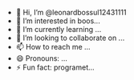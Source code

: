 - 👋 Hi, I’m @leonardbossul12431111
- 👀 I’m interested in boos...
- 🌱 I’m currently learning ...
- 💞️ I’m looking to collaborate on ...
- 📫 How to reach me ...
- 😄 Pronouns: ...
- ⚡ Fun fact: programet...

<!---
leonardbossul12431111/leonardbossul12431111 is a ✨ special ✨ repository because its `README.md` (this file) appears on your GitHub profile.
You can click the Preview link to take a look at your changes.
--->
